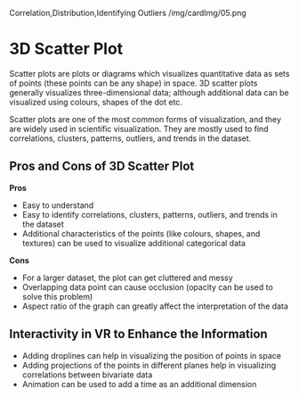 Correlation,Distribution,Identifying Outliers
/img/cardImg/05.png
# 3D Scatter Plot

Scatter plots are plots or diagrams which visualizes quantitative data as sets of points (these points can be any shape) in space. 3D scatter plots generally visualizes three-dimensional data; although additional data can be visualized using colours, shapes of the dot etc.

Scatter plots are one of the most common forms of visualization, and they are widely used in scientific visualization. They are mostly used to find correlations, clusters, patterns, outliers, and trends in the dataset. 

## Pros and Cons of 3D Scatter Plot

__Pros__
* Easy to understand
* Easy to identify correlations, clusters, patterns, outliers, and trends in the dataset
* Additional characteristics of the points (like colours, shapes, and textures) can be used to visualize additional categorical data

__Cons__
* For a larger dataset, the plot can get cluttered and messy
* Overlapping data point can cause occlusion (opacity can be used to solve this problem)
* Aspect ratio of the graph can greatly affect the interpretation of the data 

## Interactivity in VR to Enhance the Information

* Adding droplines can help in visualizing the position of points in space
* Adding projections of the points in different planes help in visualizing correlations between bivariate data
* Animation can be used to add a time as an additional dimension


